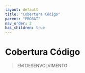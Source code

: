 ```yaml
---
layout: default
title: "Cobertura Código"
parent: "PROBAT"
nav_order: 2
has_children: true
---
```


# Cobertura Código

> EM DESENVOLVIMENTO
